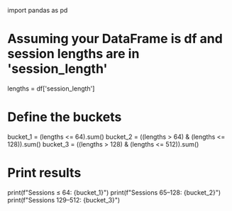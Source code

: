 import pandas as pd

# Assuming your DataFrame is df and session lengths are in 'session_length'
lengths = df['session_length']

# Define the buckets
bucket_1 = (lengths <= 64).sum()
bucket_2 = ((lengths > 64) & (lengths <= 128)).sum()
bucket_3 = ((lengths > 128) & (lengths <= 512)).sum()

# Print results
print(f"Sessions ≤ 64:             {bucket_1}")
print(f"Sessions 65–128:          {bucket_2}")
print(f"Sessions 129–512:         {bucket_3}")
